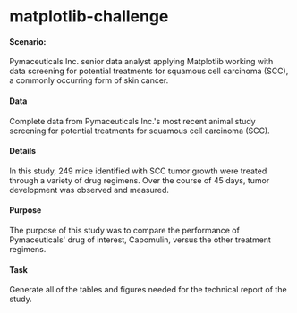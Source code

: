 # matplotlib-challenge

#### Scenario:
Pymaceuticals Inc. senior data analyst applying Matplotlib working with data screening for potential treatments for squamous cell carcinoma (SCC), a commonly occurring form of skin cancer.

#### Data
Complete data from Pymaceuticals Inc.'s most recent animal study screening for potential treatments for squamous cell carcinoma (SCC). 

#### Details
In this study, 249 mice identified with SCC tumor growth were treated through a variety of drug regimens. Over the course of 45 days, tumor development was observed and measured. 

#### Purpose
The purpose of this study was to compare the performance of Pymaceuticals' drug of interest, Capomulin, versus the other treatment regimens.

#### Task
Generate all of the tables and figures needed for the technical report of the study.
